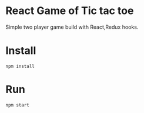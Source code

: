 # React Game of Tic tac toe

Simple two player game build with React,Redux hooks.

# Install

```
npm install
```

# Run

```
npm start
```
